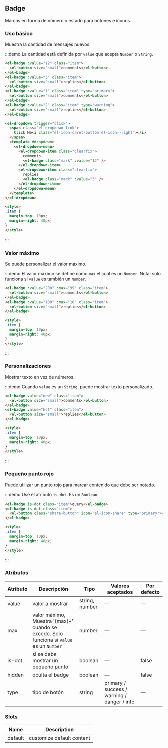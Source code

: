 ## Badge

Marcas en forma de número o estado para botones e iconos.

### Uso básico

Muestra la cantidad de mensajes nuevos.

:::demo La cantidad está definida por `value` que acepta `Number` o `String`.

```html
<el-badge :value="12" class="item">
  <el-button size="small">comments</el-button>
</el-badge>
<el-badge :value="3" class="item">
  <el-button size="small">replies</el-button>
</el-badge>
<el-badge :value="1" class="item" type="primary">
  <el-button size="small">comments</el-button>
</el-badge>
<el-badge :value="2" class="item" type="warning">
  <el-button size="small">replies</el-button>
</el-badge>

<el-dropdown trigger="click">
  <span class="el-dropdown-link">
    Click Me<i class="el-icon-caret-bottom el-icon--right"></i>
  </span>
  <template #dropdown>
    <el-dropdown-menu>
      <el-dropdown-item class="clearfix">
        comments
        <el-badge class="mark" :value="12" />
      </el-dropdown-item>
      <el-dropdown-item class="clearfix">
        replies
        <el-badge class="mark" :value="3" />
      </el-dropdown-item>
    </el-dropdown-menu>
  </template>
</el-dropdown>

<style>
.item {
  margin-top: 10px;
  margin-right: 40px;
}
</style>
```
:::

### Valor máximo

Se puede personalizar el valor máximo.

:::demo El valor máximo se define como `max` el cual es un `Number`. Nota: solo funciona si `value` es también un `Number`.

```html
<el-badge :value="200" :max="99" class="item">
  <el-button size="small">comments</el-button>
</el-badge>
<el-badge :value="100" :max="10" class="item">
  <el-button size="small">replies</el-button>
</el-badge>

<style>
.item {
  margin-top: 10px;
  margin-right: 40px;
}
</style>
```
:::

### Personalizaciones

Mostrar texto en vez de números.

:::demo Cuando `value` es un `String`, puede mostrar texto personalizado.

```html
<el-badge value="new" class="item">
  <el-button size="small">comments</el-button>
</el-badge>
<el-badge value="hot" class="item">
  <el-button size="small">replies</el-button>
</el-badge>

<style>
.item {
  margin-top: 10px;
  margin-right: 40px;
}
</style>
```
:::

### Pequeño punto rojo

Puede utilizar un punto rojo para marcar contenido que debe ser notado.

:::demo Use el atributo `is-dot`. Es un `Boolean`.

```html
<el-badge is-dot class="item">query</el-badge>
<el-badge is-dot class="item">
  <el-button class="share-button" icon="el-icon-share" type="primary"></el-button>
</el-badge>

<style>
.item {
  margin-top: 10px;
  margin-right: 40px;
}
</style>
```
:::

### Atributos
| Atributo | Descripción                              | Tipo           | Valores aceptados | Por defecto |
| -------- | ---------------------------------------- | -------------- | ----------------- | ----------- |
| value    | valor a mostrar                          | string, number | —                 | —           |
| max      | valor máximo, Muestra '{max}+' cuando se excede. Solo funciona si `value` es un `Number` | number         | —                 | —           |
| is-dot   | si se debe mostrar un pequeño punto      | boolean        | —                 | false       |
| hidden   | oculta el badge                    | boolean        | —                 | false       |
| type     | tipo de botón                            | string         | primary / success / warning / danger / info | — |

### Slots
| Name | Description |
| ------ | -------- |
| default | customize default content |
